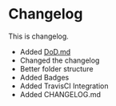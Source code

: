 # Changelog

This is changelog.

- Added [DoD.md](https://github.com/botwillacceptanything/botwillacceptanything/blob/master/DoD.md)
- Changed the changelog
- Better folder structure
- Added Badges
- Added TravisCI Integration
- Added CHANGELOG.md
